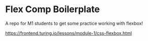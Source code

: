# Flex Comp Boilerplate

A repo for M1 students to get some practice working with flexbox!

https://frontend.turing.io/lessons/module-1/css-flexbox.html
